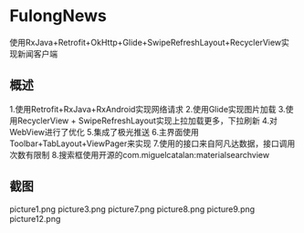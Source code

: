 # FulongNews
使用RxJava+Retrofit+OkHttp+Glide+SwipeRefreshLayout+RecyclerView实现新闻客户端
## 概述
1.使用Retrofit+RxJava+RxAndroid实现网络请求
2.使用Glide实现图片加载
3.使用RecyclerView + SwipeRefreshLayout实现上拉加载更多，下拉刷新
4.对WebView进行了优化
5.集成了极光推送
6.主界面使用Toolbar+TabLayout+ViewPager来实现
7.使用的接口来自阿凡达数据，接口调用次数有限制
8.搜索框使用开源的com.miguelcatalan:materialsearchview
## 截图
picture1.png
picture3.png
picture7.png
picture8.png
picture9.png
picture12.png
